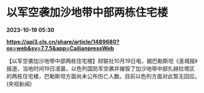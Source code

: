 # 以军空袭加沙地带中部两栋住宅楼

**2023-10-19 05:30**

**https://api3.cls.cn/share/article/1489680?os=web&sv=7.7.5&app=CailianpressWeb**

【以军空袭加沙地带中部两栋住宅楼】财联社10月19日电，据巴勒斯坦《圣城报》报道，当地时间19日凌晨，以色列国防军空袭并摧毁了加沙地带中部扎赫拉塔区的两栋住宅楼，巴勒斯坦方面尚未公布伤亡人数。目前以色列方面对此暂无回应。 (央视新闻)